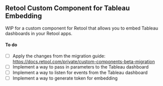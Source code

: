 ## Retool Custom Component for Tableau Embedding

WIP for a custom component for Retool that allows you to embed Tableau dashboards in your Retool apps.

#### To do

- [ ] Apply the changes from the migration guide: https://docs.retool.com/private/custom-components-beta-migration
- [ ] Implement a way to pass in parameters to the Tableau dashboard
- [ ] Implement a way to listen for events from the Tableau dashboard
- [ ] Implement a way to generate token for embedding
